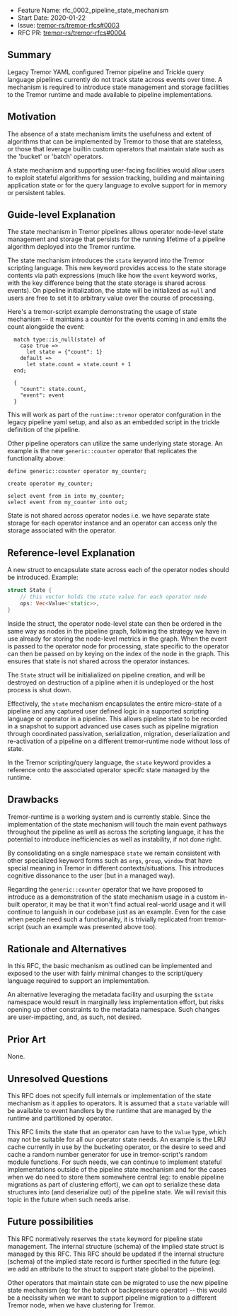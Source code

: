 - Feature Name: rfc_0002_pipeline_state_mechanism
- Start Date: 2020-01-22
- Issue: [tremor-rs/tremor-rfcs#0003](https://github.com/tremor-rs/tremor-rfcs/issues/3)
- RFC PR: [tremor-rs/tremor-rfcs#0004](https://github.com/tremor-rs/tremor-rfcs/pull/4)

## Summary
[summary]: #summary

Legacy Tremor YAML configured Tremor pipeline and Trickle query language pipelines currently do not track state across events over time. A mechanism is required to introduce state management and storage facilities to the Tremor runtime and made available to pipeline implementations.

## Motivation
[motivation]: #motivation

The absence of a state mechanism limits the usefulness and extent of algorithms that can be implemented by Tremor to those that are stateless, or those that leverage builtin custom operators that maintain state such as the 'bucket' or 'batch' operators.

A state mechanism and supporting user-facing facilities would allow users to exploit stateful algorithms for session tracking, building and maintaining application state or for the query language to evolve support for in memory or persistent tables.

## Guide-level Explanation
[guide-level-explanation]: #guide-level-explanation

The state mechanism in Tremor pipelines allows operator node-level state management and storage that persists for the running lifetime of a pipeline algorithm deployed into the Tremor runtime.

The state mechanism introduces the `state` keyword into the Tremor scripting
language. This new keyword provides access to the state storage contents via path expressions (much like how the `event` keyword works, with the key difference
being that the state storage is shared across events). On pipeline initialization, the state will be initialized as `null` and users are free to set it to arbitrary value over the course of processing.

Here's a tremor-script example demonstrating the usage of state mechanism --
it maintains a counter for the events coming in and emits the count alongside
the event:

```tremor
  match type::is_null(state) of
    case true =>
      let state = {"count": 1}
    default =>
      let state.count = state.count + 1
  end;

  {
    "count": state.count,
    "event": event
  }
```

This will work as part of the `runtime::tremor` operator confguration in the legacy pipeline yaml setup, and also as an embedded script in the trickle definition of the pipeline.

Other pipeline operators can utilize the same underlying state storage. An example is the new `generic::counter` operator that replicates the functionality above:

```trickle
define generic::counter operator my_counter;

create operator my_counter;

select event from in into my_counter;
select event from my_counter into out;
```

State is not shared across operator nodes i.e. we have separate state storage for each operator instance and an operator can access only the storage associated with the operator.


## Reference-level Explanation
[reference-level-explanation]: #reference-level-explanation

A new struct to encapsulate state across each of the operator nodes should be
introduced. Example:

```rust
struct State {
    // this vector holds the state value for each operator node
    ops: Vec<Value<'static>>,
}
```

Inside the struct, the operator node-level state can then be ordered in the same
way as nodes in the pipeline graph, following the strategy we have in use already for storing the node-level metrics in the graph. When the event is passed to
the operator node for processing, state specific to the operator can then be passed on by keying on the index of the node in the graph. This ensures that state is not shared across the operator instances.

The `State` struct will be initialialized on pipeline creation, and will be destroyed on destruction of a pipline when it is undeployed or the host process is shut down.

Effectively, the `state` mechanism encapsulates the entire micro-state of a pipeline and any captured user defined logic in a supported scripting language or operator in a pipeline. This allows pipeline state to be recorded in a snapshot to support advanced use cases such as pipeline migration through coordinated passivation, serialization, migration, deserialization and re-activation of a pipeline on a different tremor-runtime node without loss of state.

In the Tremor scripting/query language, the `state` keyword provides a reference
onto the associated operator specifc state managed by the runtime.


## Drawbacks
[drawbacks]: #drawbacks

Tremor-runtime is a working system and is currently stable. Since the implementation of the state mechanism will touch the main event pathways throughout the pipeline as well as across the scripting language, it has the potential to introduce inefficiencies as well as instability, if not done right.

By consolidating on a single namespace `state` we remain consistent with other specialized keyword forms such as `args`, `group`, `window` that have special meaning in Tremor in different contexts/situations. This introduces cognitive dissonance to the user (but in a managed way).

Regarding the `generic::counter` operator that we have proposed to introduce as
a demonstration of the state mechanism usage in a custom in-built operator, it
may be that it won't find actual real-world usage and it will continue to languish in our codebase just as an example. Even for the case when people need such a
functionality, it is trivially replicated from tremor-script (such an example was presented above too).

## Rationale and Alternatives
[rationale-and-alternatives]: #rationale-and-alternatives

In this RFC, the basic mechanism as outlined can be implemented and exposed to the user with fairly minimal changes to the script/query language required to support an implementation.

An alternative leveraging the metadata facility and usurping the `$state` namespace would result in marginally less implementation effort, but risks opening up other constraints to the metadata namespace. Such changes are user-impacting, and, as such, not desired.

## Prior Art
[prior-art]: #prior-art

None.

## Unresolved Questions
[unresolved-questions]: #unresolved-questions

This RFC does not specify full internals or implementation of the state mechanism as it applies to operators. It is assumed that a `state` variable will be available to event handlers by the runtime that are managed by the runtime and partitioned by operator.

This RFC limits the state that an operator can have to the `Value` type, which may not be suitable for all our operator state needs. An example is the LRU cache
currently in use by the bucketing operator, or the desire to seed and cache a
random number generator for use in tremor-script's random module functions. For
such needs, we can continue to implement stateful implementations outside of the
pipeline state mechanism and for the cases when we do need to store them somewhere central (eg: to enable pipeline migrations as part of clustering effort), we can opt to serialize these data structures into (and deserialize out) of the pipeline state. We will revisit this topic in the future when such needs arise.

## Future possibilities
[future-possibilities]: #future-possibilities

This RFC normatively reserves the `state` keyword for pipeline state management. The internal structure (schema) of the implied state struct is managed by this RFC. This RFC should be updated if the internal structure (schema) of the implied state record is further specified in the future (eg: we add an attribute to the struct to support state global to the pipeline).

Other operators that maintain state can be migrated to use the new pipeline state mechanism (eg: for the batch or backpressure operator) -- this would be a necissity when we want to support pipeline migration to a different Tremor node, when we have clustering for Tremor.
